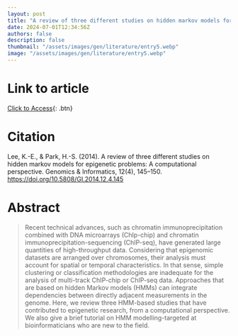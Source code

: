 ```yaml
---
layout: post
title: "A review of three different studies on hidden markov models for epigenetic problems: A computational perspective"
date: 2024-07-01T12:34:56Z
authors: false
description: false
thumbnail: "/assets/images/gen/literature/entry5.webp"
image: "/assets/images/gen/literature/entry5.webp"
---
```

# Link to article
[Click to Access](https://doi.org/10.5808/GI.2014.12.4.145){: .btn}

# Citation
Lee, K.-E., & Park, H.-S. (2014). A review of three different studies on hidden markov models for epigenetic problems: A computational perspective. Genomics & Informatics, 12(4), 145–150. https://doi.org/10.5808/GI.2014.12.4.145

# Abstract
 > Recent technical advances, such as chromatin immunoprecipitation combined with DNA microarrays (ChIp-chip) and chromatin immunoprecipitation-sequencing (ChIP-seq), have generated large quantities of high-throughput data. Considering that epigenomic datasets are arranged over chromosomes, their analysis must account for spatial or temporal characteristics. In that sense, simple clustering or classification methodologies are inadequate for the analysis of multi-track ChIP-chip or ChIP-seq data. Approaches that are based on hidden Markov models (HMMs) can integrate dependencies between directly adjacent measurements in the genome. Here, we review three HMM-based studies that have contributed to epigenetic research, from a computational perspective. We also give a brief tutorial on HMM modelling-targeted at bioinformaticians who are new to the field.